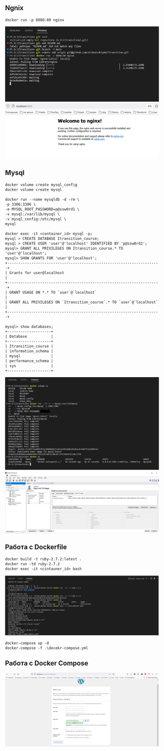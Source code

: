 ## Ngnix
```
docker run -p 8888:80 nginx

```
<img src="./images/nginx-install.png"><br>
<img src="./images/nginx-access.png"><br>

## Mysql
```
docker volume create mysql_config 
docker volume create mysql

docker run --name mysqldb -d -rm \
-p 3306:3306 \
-e MYSQL_ROOT_PASSWORD=p@ssw0rd1 \
-v mysql:/var/lib/mysql \
-v mysql_config:/etc/mysql \
mysql

docker exec -it <container_id> mysql -p;
mysql > CREATE DATABASE Itransition_course;
mysql > CREATE USER 'user'@'localhost' IDENTIFIED BY 'p@ssw0rd2';
mysql> GRANT ALL PRIVILEGES ON Itransition_course.* TO 'user'@'localhost';
mysql> SHOW GRANTS FOR 'user'@'localhost';
+----------------------------------------------------------------------+
| Grants for user@localhost                                            |
+----------------------------------------------------------------------+
| GRANT USAGE ON *.* TO `user`@`localhost`                             |
| GRANT ALL PRIVILEGES ON `Itransition_course`.* TO `user`@`localhost` |
+----------------------------------------------------------------------+

mysql> show databases;
+--------------------+
| Database           |
+--------------------+
| Itransition_course |
| information_schema |
| mysql              |
| performance_schema |
| sys                |
+--------------------+

```
<img src="./images/mysql-deploy.png"><br>
<img src="./images/mysql-db_user.png"><br>

## Работа с Dockerfile
```
docker build -t ruby-2.7.2:latest .
docker run -td ruby-2.7.2
docker exec -it <cintauner_id> bash

```
<img src="./images/Ruby-version.png"><br>
```
docker-compose up -d
docker-compose -f .\docekr-compose.yml

```
##  Работа с Docker Compose
<img src="./images/wordpress-site.png"><br>